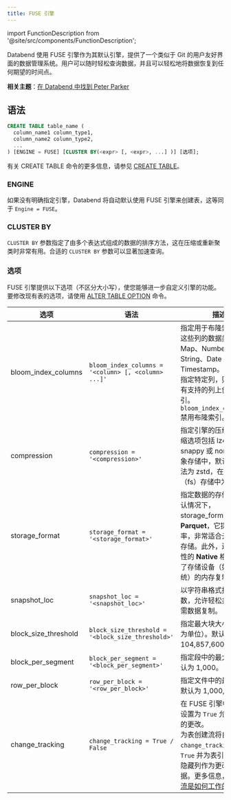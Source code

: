 ```yaml
---
title: FUSE 引擎
---
```

import FunctionDescription from '@site/src/components/FunctionDescription';

<FunctionDescription description="引入或更新：v1.2.223"/>

Databend 使用 FUSE 引擎作为其默认引擎，提供了一个类似于 Git 的用户友好界面的数据管理系统。用户可以随时轻松查询数据，并且可以轻松地将数据恢复到任何期望的时间点。

**相关主题**：[在 Databend 中找到 Peter Parker](https://www.databend.com/blog/time-travel)

## 语法

```sql
CREATE TABLE table_name (
  column_name1 column_type1,
  column_name2 column_type2,
  ...
) [ENGINE = FUSE] [CLUSTER BY(<expr> [, <expr>, ...] )] [选项];
```

有关 CREATE TABLE 命令的更多信息，请参见 [CREATE TABLE](../../10-sql-commands/00-ddl/01-table/10-ddl-create-table.md)。

### ENGINE

如果没有明确指定引擎，Databend 将自动默认使用 FUSE 引擎来创建表，这等同于 `Engine = FUSE`。

### CLUSTER BY

`CLUSTER BY` 参数指定了由多个表达式组成的数据的排序方法，这在压缩或重新聚类时非常有用。合适的 `CLUSTER BY` 参数可以显著加速查询。

### 选项

FUSE 引擎提供以下选项（不区分大小写），使您能够进一步自定义引擎的功能。要修改现有表的选项，请使用 [ALTER TABLE OPTION](../../10-sql-commands/00-ddl/01-table/90-alter-table-option.md) 命令。

| 选项                    | 语法                                                   | 描述                                                                                                                                                                                                                                                                     |
|----------------------   |-----------------------------------------------------   |------------------------------------------------------------------------------------------------------------------------------------------------------------------------------------------------------------------------------------------------------------------------   |
| bloom_index_columns    | `bloom_index_columns = '<column> [, <column> ...]'`    | 指定用于布隆索引的列。这些列的数据类型可以是 Map、Number、String、Date 或 Timestamp。如果没有指定特定列，则默认在所有支持的列上创建布隆索引。`bloom_index_columns=''` 禁用布隆索引。                                                                                      |
| compression            | `compression = '<compression>'`                        | 指定引擎的压缩方法。压缩选项包括 lz4、zstd、snappy 或 none。在对象存储中，默认的压缩方法为 zstd，在文件系统（fs）存储中为 lz4。                                                                                                                                       |
| storage_format         | `storage_format = '<storage_format>'`                  | 指定数据的存储方式。默认情况下，storage_format 设置为 **Parquet**，它提供高压缩率，非常适合云原生对象存储。此外，还支持实验性的 **Native** 格式，优化了存储设备（如文件系统）的内存复制开销。                                                                                     |
| snapshot_loc           | `snapshot_loc = '<snapshot_loc>'`                      | 以字符串格式指定位置参数，允许轻松共享表而无需数据复制。                                                                                                                                                                                                                 |
| block_size_threshold   | `block_size_threshold = '<block_size_threshold>'`      | 指定最大块大小（以字节为单位）。默认为 104,857,600 字节。                                                                                                                                                                                                               |
| block_per_segment      | `block_per_segment = '<block_per_segment>'`            | 指定段中的最大块数。默认为 1,000。                                                                                                                                                                                                                                       |
| row_per_block          | `row_per_block = '<row_per_block>'`                    | 指定文件中的最大行数。默认为 1,000,000。                                                                                                                                                                                                                                 |
| change_tracking        | `change_tracking = True / False`                       | 在 FUSE 引擎中将此选项设置为 `True` 允许跟踪表的更改。<br/>为表创建流将自动将 `change_tracking` 设置为 `True` 并为表引入额外的隐藏列作为更改跟踪元数据。更多信息，请参见 [流是如何工作的](../../10-sql-commands/00-ddl/04-stream/index.md#how-stream-works)。|
